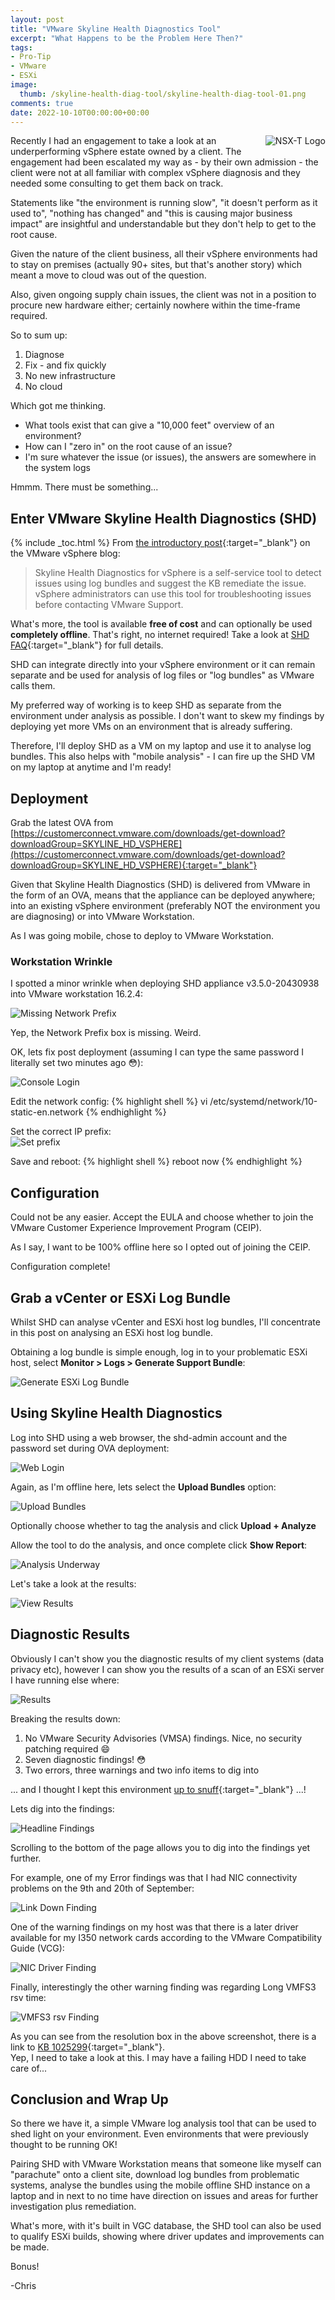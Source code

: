```yaml
---
layout: post
title: "VMware Skyline Health Diagnostics Tool" 
excerpt: "What Happens to be the Problem Here Then?"
tags: 
- Pro-Tip
- VMware
- ESXi
image:
  thumb: /skyline-health-diag-tool/skyline-health-diag-tool-01.png
comments: true
date: 2022-10-10T00:00:00+00:00
---
```

<img style="float: right; margin: 0px 0px 10px 10px;" alt="NSX-T Logo" src="/images/skyline-health-diag-tool/skyline-health-diag-tool-01.png">
Recently I had an engagement to take a look at an underperforming vSphere estate owned by a client. The engagement had been escalated my way as - by their own admission - the client  were not at all familiar with complex vSphere diagnosis and they needed some consulting to get them back on track.  

Statements like "the environment is running slow", "it doesn't perform as it used to", "nothing has changed" and "this is causing major business impact" are insightful and understandable but they don't help to get to the root cause.

Given the nature of the client business, all their vSphere environments had to stay on premises (actually 90+ sites, but that's another story) which meant a move to cloud was out of the question.  

Also, given ongoing supply chain issues, the client was not in a position to procure new hardware either; certainly nowhere within the time-frame required.

So to sum up:

1. Diagnose
2. Fix - and fix quickly
3. No new infrastructure
4. No cloud

Which got me thinking. 

- What tools exist that can give a "10,000 feet" overview of an environment?
- How can I "zero in" on the root cause of an issue?
- I'm sure whatever the issue (or issues), the answers are somewhere in the system logs

Hmmm. There must be something...

## Enter VMware Skyline Health Diagnostics (SHD)
{% include _toc.html %}
From [the introductory post](https://blogs.vmware.com/vsphere/2020/09/introducing-vmware-skyline-health-diagnostic-tool.html){:target="_blank"} on the VMware vSphere blog:
> Skyline Health Diagnostics for vSphere is a self-service tool to detect issues using log bundles and suggest the KB remediate the issue. vSphere administrators can use this tool for troubleshooting issues before contacting VMware Support.

What's more, the tool is available **free of cost** and can optionally be used **completely offline**. That's right, no internet required!  Take a look at [SHD FAQ](https://kb.vmware.com/s/article/81931){:target="_blank"} for full details.

SHD can integrate directly into your vSphere environment or it can remain separate and be used for analysis of log files or "log bundles" as VMware calls them.

My preferred way of working is to keep SHD as separate from the environment under analysis as possible. I don't want to skew my findings by deploying yet more VMs on an environment that is already suffering. 

Therefore, I'll deploy SHD as a VM on my laptop and use it to analyse log bundles.  This also helps with "mobile analysis" - I can fire up the SHD VM on my laptop at anytime and I'm ready!

## Deployment
Grab the latest OVA from [https://customerconnect.vmware.com/downloads/get-download?downloadGroup=SKYLINE_HD_VSPHERE](https://customerconnect.vmware.com/downloads/get-download?downloadGroup=SKYLINE_HD_VSPHERE){:target="_blank"} 

Given that Skyline Health Diagnostics (SHD) is delivered from VMware in the form of an OVA, means that the appliance can be deployed anywhere; into an existing vSphere environment (preferably NOT the environment you are diagnosing) or into VMware Workstation.

As I was going mobile, chose to deploy to VMware Workstation.

### Workstation Wrinkle 
I spotted a minor wrinkle when deploying SHD appliance v3.5.0-20430938 into VMware workstation 16.2.4:

<img style="display: block; margin-left: auto; margin-right: auto;" alt="Missing Network Prefix" src="/images/skyline-health-diag-tool/skyline-health-diag-tool-02.png">

Yep, the Network Prefix box is missing. Weird.

OK, lets fix post deployment (assuming I can type the same password I literally set two minutes ago :flushed:):

<img style="display: block; margin-left: auto; margin-right: auto;" alt="Console Login" src="/images/skyline-health-diag-tool/skyline-health-diag-tool-03.png">

Edit the network config:
{% highlight shell %}
vi /etc/systemd/network/10-static-en.network
{% endhighlight %}

Set the correct IP prefix:
<img style="display: block; margin-left: auto; margin-right: auto;" alt="Set prefix" src="/images/skyline-health-diag-tool/skyline-health-diag-tool-04.png">

Save and reboot:
{% highlight shell %}
reboot now
{% endhighlight %}

## Configuration
Could not be any easier. Accept the EULA and choose whether to join the VMware Customer Experience Improvement Program (CEIP).  

As I say, I want to be 100% offline here so I opted out of joining the CEIP. 

Configuration complete!

## Grab a vCenter or ESXi Log Bundle 
Whilst SHD can analyse vCenter and ESXi host log bundles, I'll concentrate in this post on analysing an ESXi host log bundle.  

Obtaining a log bundle is simple enough, log in to your problematic ESXi host, select **Monitor > Logs > Generate Support Bundle**:

<img style="display: block; margin-left: auto; margin-right: auto;" alt="Generate ESXi Log Bundle" src="/images/skyline-health-diag-tool/skyline-health-diag-tool-05a.png">

## Using Skyline Health Diagnostics
Log into SHD using a web browser, the shd-admin account and the password set during OVA deployment:

<img style="display: block; margin-left: auto; margin-right: auto;" alt="Web Login" src="/images/skyline-health-diag-tool/skyline-health-diag-tool-05.png">

Again, as I'm offline here, lets select the **Upload Bundles** option:

<img style="display: block; margin-left: auto; margin-right: auto;" alt="Upload Bundles" src="/images/skyline-health-diag-tool/skyline-health-diag-tool-06.png">

Optionally choose whether to tag the analysis and click **Upload + Analyze**

Allow the tool to do the analysis, and once complete click **Show Report**: 

<img style="display: block; margin-left: auto; margin-right: auto;" alt="Analysis Underway" src="/images/skyline-health-diag-tool/skyline-health-diag-tool-07.png">

Let's take a look at the results:

<img style="display: block; margin-left: auto; margin-right: auto;" alt="View Results" src="/images/skyline-health-diag-tool/skyline-health-diag-tool-08.png">

## Diagnostic Results
Obviously I can't show you the diagnostic results of my client systems (data privacy etc), however I can show you the results of a scan of an ESXi server I have running else where:

<img style="display: block; margin-left: auto; margin-right: auto;" alt="Results" src="/images/skyline-health-diag-tool/skyline-health-diag-tool-09.png">

Breaking the results down:

1. No VMware Security Advisories (VMSA) findings. Nice, no security patching required :smile:
2. Seven diagnostic findings! :flushed:
3. Two errors, three warnings and two info items to dig into

... and I thought I kept this environment [up to snuff](https://dictionary.cambridge.org/dictionary/english/up-to-snuff){:target="_blank"} ...!

Lets dig into the findings:

<img style="display: block; margin-left: auto; margin-right: auto;" alt="Headline Findings" src="/images/skyline-health-diag-tool/skyline-health-diag-tool-10.png">

Scrolling to the bottom of the page allows you to dig into the findings yet further.  

For example, one of my Error findings was that I had NIC connectivity problems on the 9th and 20th of September:

<img style="display: block; margin-left: auto; margin-right: auto;" alt="Link Down Finding" src="/images/skyline-health-diag-tool/skyline-health-diag-tool-11.png">

One of the warning findings on my host was that there is a later driver available for my I350 network cards according to the VMware Compatibility Guide (VCG):

<img style="display: block; margin-left: auto; margin-right: auto;" alt="NIC Driver Finding" src="/images/skyline-health-diag-tool/skyline-health-diag-tool-12.png">

Finally, interestingly the other warning finding was regarding Long VMFS3 rsv time:

<img style="display: block; margin-left: auto; margin-right: auto;" alt="VMFS3 rsv Finding" src="/images/skyline-health-diag-tool/skyline-health-diag-tool-13.png">

As you can see from the resolution box in the above screenshot, there is a link to [KB 1025299](https://kb.vmware.com/s/article/1025299){:target="_blank"}.<br>
Yep, I need to take a look at this. I may have a failing HDD I need to take care of...

## Conclusion and Wrap Up
So there we have it, a simple VMware log analysis tool that can be used to shed light on your environment. Even environments that were previously thought to be running OK!

Pairing SHD with VMware Workstation means that someone like myself can "parachute" onto a client site, download log bundles from problematic systems, analyse the bundles using the mobile offline SHD instance on a laptop and in next to no time have direction on issues and areas for further investigation plus remediation.

What's more, with it's built in VGC database, the SHD tool can also be used to qualify ESXi builds, showing where driver updates and improvements can be made.

Bonus!

-Chris